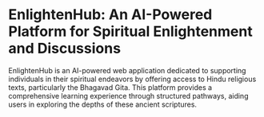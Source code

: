 # EnlightenHub: An AI-Powered Platform for Spiritual Enlightenment and Discussions
EnlightenHub is an AI-powered web application dedicated to supporting individuals in their spiritual endeavors by offering access to Hindu religious texts, particularly the Bhagavad Gita. This platform provides a comprehensive learning experience through structured pathways, aiding users in exploring the depths of these ancient scriptures.
